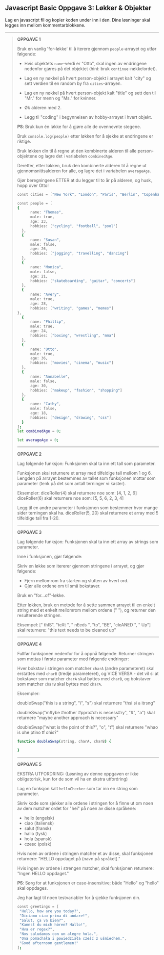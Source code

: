## Javascript Basic Oppgave 3: Løkker &amp; Objekter

Lag en javascript fil og kopier koden under inn i den. Dine løsninger skal legges inn mellom kommentarblokkene.

---

> **OPPGAVE 1**
> 
> Bruk en vanlig 'for-løkke' til å iterere gjennom `people`-arrayet og utfør følgende:
> 
> - Hvis objektets `name`-verdi er "Otto", skal ingen av endringene nedenfor gjøres 
  på det objektet (hint: bruk `continue`-nøkkelordet).
>
> - Lag en ny nøkkel på hvert person-objekt i arrayet kalt "city" og sett verdien
  til en random by fra `cities`-arrayen.
>
> - Lag en ny nøkkel på hvert person-objekt kalt "title" og sett den til "Mr." for
  menn og "Ms." for kvinner.
>
> - Øk alderen med 2.
>
> - Legg til "coding" i begynnelsen av hobby-arrayet i hvert objekt.
> 
>**PS**: Bruk kun én løkke for å gjøre alle de ovennevnte stegene.
>
> Bruk `console.log(people)` etter løkken for å sjekke at endringene er riktige.
>
>Bruk løkken din til å regne ut den kombinerte alderen til alle person-objektene 
og lagre det i variabelen `combinedAge`.
>
>Deretter, etter løkken, bruk den kombinerte alderen til å regne ut gjennomsnittsalderen
for alle, og lagre det i variabelen `averageAge`.
>
>Gjør beregningene ETTER at du legger til to år på alderen, og husk, hopp over Otto!
>
> ``` sh
> const cities = ["New York", "London", "Paris", "Berlin", "Copenhagen", "Rome"];
> 
> const people = [
> {
>		name: "Thomas",
>		male: true,
>		age: 23,
>		hobbies: ["cycling", "football", "pool"]
>	},
>	{
>		name: "Susan",
>		male: false,
>		age: 26,
>		hobbies: ["jogging", "travelling", "dancing"]
>	},
>	{
>		name: "Monica",
>		male: false,
>		age: 21,
>		hobbies: ["skateboarding", "guitar", "concerts"]
>	},
>	{
>		name: "Avery",
>		male: true,
>		age: 28,
>		hobbies: ["writing", "games", "memes"]
>},
>	{
>		name: "Phillip",
>		male: true,
>		age: 24,
>		hobbies: ["boxing", "wrestling", "mma"]
>	},
>	{
>		name: "Otto",
>		male: true,
>		age: 36,
>		hobbies: ["movies", "cinema", "music"]
>	},
>	{
>		name: "Annabelle",
>		male: false,
>		age: 30,
>		hobbies: ["makeup", "fashion", "shopping"]
>	},
>	{
>		name: "Cathy",
>		male: false,
>		age: 18,
>		hobbies: ["design", "drawing", "css"]
>	}
> ];
> let combinedAge = 0;
> 
> let averageAge = 0;
>
> ```
>
> ---
>
> **OPPGAVE 2**
>
> Lag følgende funksjon: Funksjonen skal ta inn ett tall som parameter.
>
> Funksjonen skal returnere et array med tilfeldige tall mellom 1 og 6.
Lengden på arrayet bestemmes av tallet som funksjonen mottar som parameter
(tenk på det som antall terninger vi kaster).
>
> Eksempler: 
> diceRoller(4) skal returnere noe som: [4, 1, 2, 6]
> diceRoller(6) skal returnere noe som: [5, 5, 6, 2, 3, 4]
>
> Legg til en andre parameter i funksjonen som bestemmer hvor mange sider terningen skal ha.
diceRoller(5, 20) skal returnere et array med 5 tilfeldige tall fra 1-20.
>
> ---
> 
> **OPPGAVE 3**
>
> Lag følgende funksjon: Funksjonen skal ta inn ett array av strings som parameter.
> 
> Inne i funksjonen, gjør følgende:
> 
> Skriv en løkke som itererer gjennom stringene i arrayet, og gjør følgende:
> - Fjern mellomrom fra starten og slutten av hvert ord.
> - Gjør alle ordene om til små bokstaver.
> 
> Bruk en "for...of"-løkke.
> 
> Etter løkken, bruk en metode for å sette sammen arrayet til en enkelt string 
med et enkelt mellomrom mellom ordene (" "), og returner den resulterende stringen.
> 
> Eksempel:
> [" thIS", "teXt  ", " nEeds ", "to", "BE", "cleANED   ", " Up"]
> skal returnere:
> "this text needs to be cleaned up"
>
> ---
>
> **OPPGAVE 4**
>
> Fullfør funksjonen nedenfor for å oppnå følgende: Returner stringen som mottas i første parameter med følgende endringer:
>
> Hver bokstav i stringen som matcher `charA` (andre parameteret) skal erstattes 
med `charB` (tredje parameteret), og VICE VERSA - det vil si at bokstaver som 
matcher `charA` skal byttes med `charB`, og bokstaver som matcher `charB` skal 
byttes med `charA`.
>
> Eksempler:
>
> doubleSwap("this is a string", "i", "s")
> skal returnere "thsi si a itrsng"
> 
> doubleSwap("m#ybe #nother #ppro#ch is necess#ry", "#", "a")
> skal returnere "maybe another approach is necessary"
> 
> doubleSwap("what is the point of this?", "o", "t")
> skal returnere "whao is ohe ptino tf ohis?"
> 
> ``` sh
> function doubleSwap(string, charA, charB) {
>
> }
> ```
> 
> ---
> 
> **OPPGAVE 5**
> 
> EKSTRA UTFORDRING: (Løsning av denne oppgaven er ikke obligatorisk, kun for de som vil ha en ekstra utfordring)
> 
> Lag en funksjon kalt `helloChecker` som tar inn en string som parameter.
> 
> Skriv kode som sjekker alle ordene i stringen for å finne ut om noen av dem
matcher ordet for "hei" på noen av disse språkene:
>
> - hello (engelsk)
> - ciao (italiensk)
> - salut (fransk)
> - hallo (tysk)
> - hola (spansk)
> - czesc (polsk)
> 
> Hvis noen av ordene i stringen matcher et av disse, skal funksjonen returnere:
"HELLO oppdaget på (navn på språket)."
>
> Hvis ingen av ordene i strengen matcher, skal funksjonen returnere:
"Ingen HELLO oppdaget."
>
> **PS**: Sørg for at funksjonen er case-insensitive; både "Hello" og "hello" skal oppdages.
>
> Jeg har lagt til noen testvariabler for å sjekke funksjonen din.
>
> ``` sh
> const greetings = [
>  "Hello, how are you today?",
>  "Diciamo ciao prima di andare!",
>  "Salut, ça va bien?",
>  "Kannst du mich hören? Hallo!",
>  "Hva er regex?",
>  "Nos saludamos con un alegre hola.",
>  "Ona pomachała i powiedziała cześć z uśmiechem.",
>  "Good afternoon gentlemen!"
>];
> ```
>
